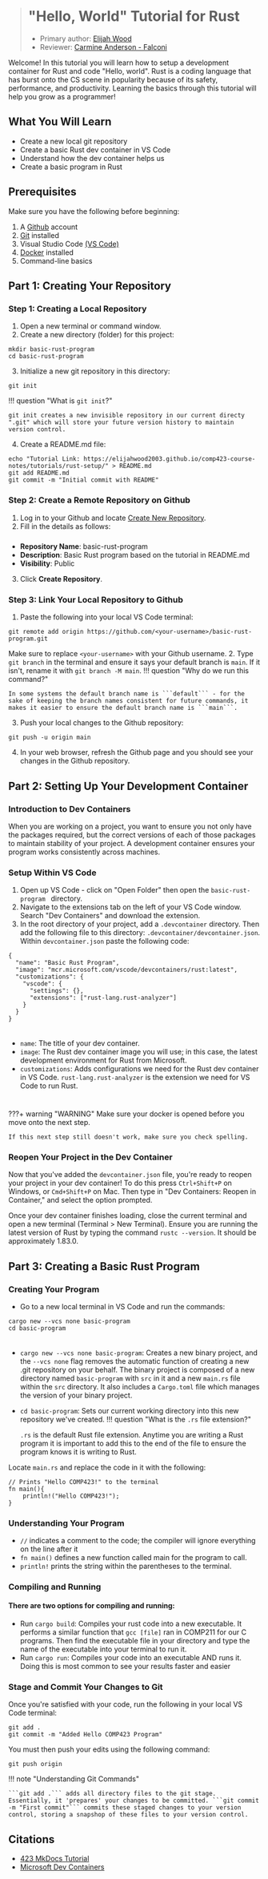 > # "Hello, World" Tutorial for Rust
> * Primary author: [Elijah Wood](https://github.com/ElijahWood2003)
> * Reviewer: [Carmine Anderson - Falconi](https://github.com/carmine-anderson)

Welcome! In this tutorial you will learn how to setup a development container for Rust and code "Hello, world". Rust is a coding language that has burst onto the CS scene in popularity because of its safety, performance, and productivity. Learning the basics through this tutorial will help you grow as a programmer!


## What You Will Learn
+ Create a new local git repository
+ Create a basic Rust dev container in VS Code
+ Understand how the dev container helps us
+ Create a basic program in Rust


## Prerequisites
Make sure you have the following before beginning:

1. A [Github](https://github.com) account
2. [Git](https://git-scm.com/book/en/v2/Getting-Started-Installing-Git) installed
3. Visual Studio Code [(VS Code)](https://code.visualstudio.com/)
4. [Docker](https://www.docker.com/products/docker-desktop) installed
5. Command-line basics


## Part 1: Creating Your Repository
### Step 1: Creating a Local Repository
1. Open a new terminal or command window.
2. Create a new directory (folder) for this project:
```
mkdir basic-rust-program
cd basic-rust-program
```
3. Initialize a new git repository in this directory:
```
git init
```
!!! question "What is ```git init```?"

    git init creates a new invisible repository in our current directy ".git" which will store your future version history to maintain version control.
4. Create a README.md file:
```
echo "Tutorial Link: https://elijahwood2003.github.io/comp423-course-notes/tutorials/rust-setup/" > README.md
git add README.md
git commit -m "Initial commit with README"
```
### Step 2: Create a Remote Repository on Github
1. Log in to your Github and locate [Create New Repository](https://github.com/new).
2. Fill in the details as follows:
#####
- **Repository Name**: basic-rust-program
- **Description**: Basic Rust program based on the tutorial in README.md
- **Visibility**: Public
3. Click **Create Repository**.

### Step 3: Link Your Local Repository to Github
1. Paste the following into your local VS Code terminal:
```
git remote add origin https://github.com/<your-username>/basic-rust-program.git
```
Make sure to replace ```<your-username>``` with your Github username.
2. Type ```git branch``` in the terminal and ensure it says your default branch is ```main```. If it isn't, rename it with ```git branch -M main```.
!!! question "Why do we run this command?"

    In some systems the default branch name is ```default``` - for the sake of keeping the branch names consistent for future commands, it makes it easier to ensure the default branch name is ```main```. 
3. Push your local changes to the Github repository:
```
git push -u origin main
```
4. In your web browser, refresh the Github page and you should see your changes in the Github repository.

## Part 2: Setting Up Your Development Container
### Introduction to Dev Containers
When you are working on a project, you want to ensure you not only have the packages required, but the correct versions of each of those packages to maintain stability of your project. A development container ensures your program works consistently across machines.

### Setup Within VS Code
1. Open up VS Code - click on "Open Folder" then open the ```basic-rust-program ``` directory.
2. Navigate to the extensions tab on the left of your VS Code window. Search "Dev Containers" and download the extension.
3. In the root directory of your project, add a ```.devcontainer``` directory. Then add the following file to this directory: ```.devcontainer/devcontainer.json```.
Within ```devcontainer.json``` paste the following code:
```
{
  "name": "Basic Rust Program",
  "image": "mcr.microsoft.com/vscode/devcontainers/rust:latest",
  "customizations": {
    "vscode": {
      "settings": {},
      "extensions": ["rust-lang.rust-analyzer"]
    }
  }
}
``` 
######
+ ```name```: The title of your dev container.
+ ```image```: The Rust dev container image you will use; in this case, the latest development environment for Rust from Microsoft.
+ ```customizations```: Adds configurations we need for the Rust dev container in VS Code. ```rust-lang.rust-analyzer``` is the extension we need for VS Code to run Rust.

#
???+ warning "WARNING"
    Make sure your docker is opened before you move onto the next step.

    If this next step still doesn't work, make sure you check spelling.

### Reopen Your Project in the Dev Container
Now that you've added the ```devcontainer.json``` file, you're ready to reopen your project in your dev container! To do this press ```Ctrl+Shift+P``` on Windows, or ```Cmd+Shift+P``` on Mac. Then type in "Dev Containers: Reopen in Container," and select the option prompted.

Once your dev container finishes loading, close the current terminal and open a new terminal (Terminal > New Terminal). Ensure you are running the latest version of Rust by typing the command ```rustc --version```. It should be approximately 1.83.0.


## Part 3: Creating a Basic Rust Program
### Creating Your Program
+ Go to a new local terminal in VS Code and run the commands: 
```
cargo new --vcs none basic-program
cd basic-program
```
######
+ ```cargo new --vcs none basic-program```: Creates a new binary project, and the ```--vcs none``` flag removes the automatic function of creating a new .git repository on your behalf. The binary project is composed of a new directory named ```basic-program``` with ```src``` in it and a new ```main.rs``` file within the ```src``` directory. It also includes a ```Cargo.toml``` file which manages the version of your binary project.
+ ```cd basic-program```: Sets our current working directory into this new repository we've created.
!!! question "What is the ```.rs``` file extension?"

    ```.rs``` is the default Rust file extension. Anytime you are writing a Rust program it is important to add this to the end of the file to ensure the program knows it is writing to Rust.

Locate ```main.rs``` and replace the code in it with the following:
```
// Prints "Hello COMP423!" to the terminal
fn main(){
    println!("Hello COMP423!");
}
```

### Understanding Your Program
- ```//``` indicates a comment to the code; the compiler will ignore everything on the line after it
- ```fn main()``` defines a new function called main for the program to call.
- ```println!``` prints the string within the parentheses to the terminal.

### Compiling and Running
#### There are two options for compiling and running:
- Run ```cargo build```: Compiles your rust code into a new executable. It performs a similar function that ```gcc [file]``` ran in COMP211 for our C programs. Then find the executable file in your directory and type the name of the executable into your terminal to run it.
- Run ```cargo run```: Compiles your code into an executable AND runs it. Doing this is most common to see your results faster and easier

### Stage and Commit Your Changes to Git
Once you're satisfied with your code, run the following in your local VS Code terminal:
```
git add .
git commit -m "Added Hello COMP423 Program"
```

You must then push your edits using the following command:
```
git push origin
```
!!! note "Understanding Git Commands"

    ```git add .``` adds all directory files to the git stage. Essentially, it 'prepares' your changes to be committed. ```git commit -m "First commit"``` commits these staged changes to your version control, storing a snapshop of these files to your version control.


## Citations
- [423 MkDocs Tutorial](https://comp423-25s.github.io/resources/MkDocs/tutorial/)
- [Microsoft Dev Containers](https://hub.docker.com/r/microsoft/vscode-devcontainers)